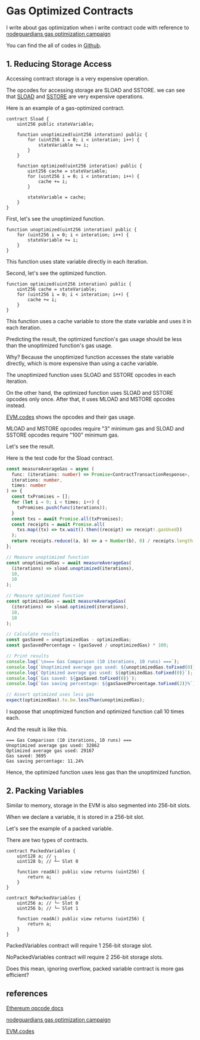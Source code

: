 # Gas Optimized Contracts

I write about gas optimization when i write contract code with reference to [nodeguardians gas optimization campaign](https://nodeguardians.io/campaigns/gas-optimization)

You can find the all of codes in [Github](https://github.com/TeTedo/blog-code/tree/main/gas-optimized-contracts).

## 1. Reducing Storage Access

Accessing contract storage is a very expensive operation.

The opcodes for accessing storage are SLOAD and SSTORE. we can see that [SLOAD](https://github.com/wolflo/evm-opcodes/blob/main/gas.md#a6-sload) and [SSTORE](https://github.com/wolflo/evm-opcodes/blob/main/gas.md#a7-sstore) are very expensive operations.

Here is an example of a gas-optimized contract.

```solidity
contract Sload {
    uint256 public stateVariable;

    function unoptimized(uint256 interation) public {
        for (uint256 i = 0; i < interation; i++) {
            stateVariable += i;
        }
    }

    function optimized(uint256 interation) public {
        uint256 cache = stateVariable;
        for (uint256 i = 0; i < interation; i++) {
            cache += i;
        }

        stateVariable = cache;
    }
}
```

First, let's see the unoptimized function.

```solidity
function unoptimized(uint256 interation) public {
    for (uint256 i = 0; i < interation; i++) {
        stateVariable += i;
    }
}
```

This function uses state variable directly in each iteration.

Second, let's see the optimized function.

```solidity
function optimized(uint256 interation) public {
    uint256 cache = stateVariable;
    for (uint256 i = 0; i < interation; i++) {
        cache += i;
    }
}
```

This function uses a cache variable to store the state variable and uses it in each iteration.

Predicting the result, the optimized function's gas usage should be less than the unoptimized function's gas usage.

Why? Because the unoptimized function accesses the state variable directly, which is more expensive than using a cache variable.

The unoptimized function uses SLOAD and SSTORE opcodes in each iteration.

On the other hand, the optimized function uses SLOAD and SSTORE opcodes only once. After that, it uses MLOAD and MSTORE opcodes instead.

[EVM.codes](https://www.evm.codes/) shows the opcodes and their gas usage.

MLOAD and MSTORE opcodes require "3" minimum gas and SLOAD and SSTORE opcodes require "100" minimum gas.

Let's see the result.

Here is the test code for the Sload contract.

```ts
const measureAverageGas = async (
  func: (iterations: number) => Promise<ContractTransactionResponse>,
  iterations: number,
  times: number
) => {
  const txPromises = [];
  for (let i = 0; i < times; i++) {
    txPromises.push(func(iterations));
  }
  const txs = await Promise.all(txPromises);
  const receipts = await Promise.all(
    txs.map((tx) => tx.wait().then((receipt) => receipt!.gasUsed))
  );
  return receipts.reduce((a, b) => a + Number(b), 0) / receipts.length;
};

// Measure unoptimized function
const unoptimizedGas = await measureAverageGas(
  (iterations) => sload.unoptimized(iterations),
  10,
  10
);

// Measure optimized function
const optimizedGas = await measureAverageGas(
  (iterations) => sload.optimized(iterations),
  10,
  10
);

// Calculate results
const gasSaved = unoptimizedGas - optimizedGas;
const gasSavedPercentage = (gasSaved / unoptimizedGas) * 100;

// Print results
console.log(`\n=== Gas Comparison (10 iterations, 10 runs) ===`);
console.log(`Unoptimized average gas used: ${unoptimizedGas.toFixed(0)}`);
console.log(`Optimized average gas used: ${optimizedGas.toFixed(0)}`);
console.log(`Gas saved: ${gasSaved.toFixed(0)}`);
console.log(`Gas saving percentage: ${gasSavedPercentage.toFixed(2)}%`);

// Assert optimized uses less gas
expect(optimizedGas).to.be.lessThan(unoptimizedGas);
```

I suppose that unoptimized function and optimized function call 10 times each.

And the result is like this.

```
=== Gas Comparison (10 iterations, 10 runs) ===
Unoptimized average gas used: 32862
Optimized average gas used: 29167
Gas saved: 3695
Gas saving percentage: 11.24%
```

Hence, the optimized function uses less gas than the unoptimized function.

## 2. Packing Variables

Similar to memory, storage in the EVM is also segmented into 256-bit slots.

When we declare a variable, it is stored in a 256-bit slot.

Let's see the example of a packed variable.

There are two types of contracts.

```solidity
contract PackedVariables {
    uint128 a; // ┐
    uint128 b; // ┴─ Slot 0

    function readA() public view returns (uint256) {
        return a;
    }
}

contract NoPackedVariables {
    uint256 a; // └─ Slot 0
    uint256 b; // └─ Slot 1

    function readA() public view returns (uint256) {
        return a;
    }
}
```

PackedVariables contract will require 1 256-bit storage slot.

NoPackedVariables contract will require 2 256-bit storage slots.

Does this mean, ignoring overflow, packed variable contract is more gas efficient?

## references

[Ethereum opcode docs](https://ethereum.org/developers/docs/evm/opcodes/)

[nodeguardians gas optimization campaign](https://nodeguardians.io/campaigns/gas-optimization)

[EVM.codes](https://www.evm.codes/)
